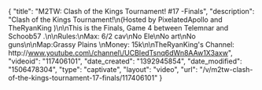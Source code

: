 {
    "title": "M2TW: Clash of the Kings Tournament! #17 -Finals",
    "description": "Clash of the Kings Tournament!\n(Hosted by PixelatedApollo and TheRyanKing )\n\nThis is the Finals, Game 4 between Telemnar and Schoob57 .\n\nRules:\nMax: 6\/2 cav\nNo Ele\nNo art\nNo guns\n\nMap:Grassy Plains \nMoney: 15k\n\nTheRyanKing's Channel: http:\/\/www.youtube.com\/channel\/UCBIedTsnq6dWn8AAw1X3axw",
    "videoid": "117406101",
    "date_created": "1392945854",
    "date_modified": "1506478304",
    "type": "captivate",
    "layout": "video",
    "url": "\/v\/m2tw-clash-of-the-kings-tournament-17-finals\/117406101"
}